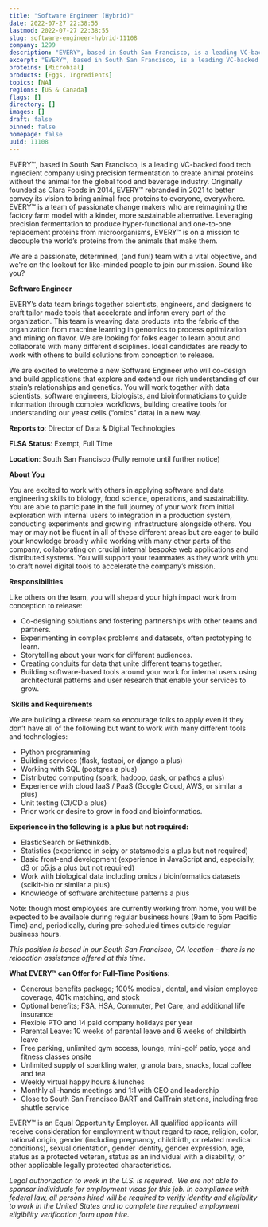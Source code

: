 ```yaml
---
title: "Software Engineer (Hybrid)"
date: 2022-07-27 22:38:55
lastmod: 2022-07-27 22:38:55
slug: software-engineer-hybrid-11108
company: 1299
description: "EVERY™, based in South San Francisco, is a leading VC-backed food tech ingredient company using precision fermentation to create animal proteins without the animal for the global food and beverage industry. Originally founded as Clara Foods in 2014, EVERY™ rebranded in 2021 to better convey its vision to bring animal-free proteins to everyone, everywhere. EVERY™ is a team of passionate change makers who are reimagining the factory farm model with a kinder, more sustainable alternative."
excerpt: "EVERY™, based in South San Francisco, is a leading VC-backed food tech ingredient company using precision fermentation to create animal proteins without the animal for the global food and beverage industry. Originally founded as Clara Foods in 2014, EVERY™ rebranded in 2021 to better convey its vision to bring animal-free proteins to everyone, everywhere. EVERY™ is a team of passionate change makers who are reimagining the factory farm model with a kinder, more sustainable alternative."
proteins: [Microbial]
products: [Eggs, Ingredients]
topics: [NA]
regions: [US & Canada]
flags: []
directory: []
images: []
draft: false
pinned: false
homepage: false
uuid: 11108
---
```

<p>EVERY™, based in South San Francisco, is a leading VC-backed food tech ingredient company using precision fermentation to create animal proteins without the animal for the global food and beverage industry. Originally founded as Clara Foods in 2014, EVERY™ rebranded in 2021 to better convey its vision to bring animal-free proteins to everyone, everywhere. EVERY™ is a team of passionate change makers who are reimagining the factory farm model with a kinder, more sustainable alternative. Leveraging precision fermentation to produce hyper-functional and one-to-one replacement proteins from microorganisms, EVERY™ is on a mission to decouple the world’s proteins from the animals that make them.</p>
<p>We are a passionate, determined, (and fun!) team with a vital objective, and we're on the lookout for like-minded people to join our mission. Sound like you?</p>
<p><strong>Software Engineer</strong></p>
<p>EVERY’s data team brings together scientists, engineers, and designers to craft tailor made tools that accelerate and inform every part of the organization. This team is weaving data products into the fabric of the organization from machine learning in genomics to process optimization and mining on flavor. We are looking for folks eager to learn about and collaborate with many different disciplines. Ideal candidates are ready to work with others to build solutions from conception to release.</p>
<p>We are excited to welcome a new Software Engineer who will co-design and build applications that explore and extend our rich understanding of our strain’s relationships and genetics. You will work together with data scientists, software engineers, biologists, and bioinformaticians to guide information through complex workflows, building creative tools for understanding our yeast cells (“omics” data) in a new way.</p>
<p><strong>Reports to</strong>: Director of Data & Digital Technologies</p>
<p><strong>FLSA Status</strong>: Exempt, Full Time</p>
<p><strong>Location</strong>: South San Francisco (Fully remote until further notice)</p>
<p><strong>About You</strong></p>
<p>You are excited to work with others in applying software and data engineering skills to biology, food science, operations, and sustainability. You are able to participate in the full journey of your work from initial exploration with internal users to integration in a production system, conducting experiments and growing infrastructure alongside others. You may or may not be fluent in all of these different areas but are eager to build your knowledge broadly while working with many other parts of the company, collaborating on crucial internal bespoke web applications and distributed systems. You will support your teammates as they work with you to craft novel digital tools to accelerate the company’s mission.</p>
<p><strong>Responsibilities</strong></p>
<p>Like others on the team, you will shepard your high impact work from conception to release:</p>
<ul>
<li>Co-designing solutions and fostering partnerships with other teams and partners.</li>
<li>Experimenting in complex problems and datasets, often prototyping to learn.</li>
<li>Storytelling about your work for different audiences.</li>
<li>Creating conduits for data that unite different teams together.</li>
<li>Building software-based tools around your work for internal users using architectural patterns and user research that enable your services to grow.</li>
</ul>
<p> <strong>Skills and Requirements</strong></p>
<p>We are building a diverse team so encourage folks to apply even if they don’t have all of the following but want to work with many different tools and technologies:</p>
<ul>
<li>Python programming</li>
<li>Building services (flask, fastapi, or django a plus)</li>
<li>Working with SQL (postgres a plus)</li>
<li>Distributed computing (spark, hadoop, dask, or pathos a plus)</li>
<li>Experience with cloud IaaS / PaaS (Google Cloud, AWS, or similar a plus)</li>
<li>Unit testing (CI/CD a plus)</li>
<li>Prior work or desire to grow in food and bioinformatics.</li>
</ul>
<p><strong>Experience in the following is a plus but not required: </strong></p>
<ul>
<li>ElasticSearch or Rethinkdb.</li>
<li>Statistics (experience in scipy or statsmodels a plus but not required)</li>
<li>Basic front-end development (experience in JavaScript and, especially, d3 or p5.js a plus but not required)</li>
<li>Work with biological data including omics / bioinformatics datasets (scikit-bio or similar a plus)</li>
<li>Knowledge of software architecture patterns a plus</li>
</ul>
<p>Note: though most employees are currently working from home, you will be expected to be available during regular business hours (9am to 5pm Pacific Time) and, periodically, during pre-scheduled times outside regular business hours.</p>
<p><em>This position is based in our South San Francisco, CA location - there is no relocation assistance offered at this time. </em><em> </em></p>
<p><strong>What EVERY™ can Offer for Full-Time Positions:</strong></p>
<ul>
<li>Generous benefits package; 100% medical, dental, and vision employee coverage, 401k matching, and stock</li>
<li>Optional benefits; FSA, HSA, Commuter, Pet Care, and additional life insurance</li>
<li>Flexible PTO and 14 paid company holidays per year</li>
<li>Parental Leave: 10 weeks of parental leave and 6 weeks of childbirth leave</li>
<li>Free parking, unlimited gym access, lounge, mini-golf patio, yoga and fitness classes onsite</li>
<li>Unlimited supply of sparkling water, granola bars, snacks, local coffee and tea</li>
<li>Weekly virtual happy hours & lunches</li>
<li>Monthly all-hands meetings and 1:1 with CEO and leadership</li>
<li>Close to South San Francisco BART and CalTrain stations, including free shuttle service</li>
</ul>
<p>EVERY™ is an Equal Opportunity Employer. All qualified applicants will receive consideration for employment without regard to race, religion, color, national origin, gender (including pregnancy, childbirth, or related medical conditions), sexual orientation, gender identity, gender expression, age, status as a protected veteran, status as an individual with a disability, or other applicable legally protected characteristics.</p>
<p><em>Legal authorization to work in the U.S. is required.  We are not able to sponsor individuals for employment visas for this job. </em><em>In compliance with federal law, all persons hired will be required to verify identity and eligibility to work in the United States and to complete the required employment eligibility verification form upon hire.</em></p>
